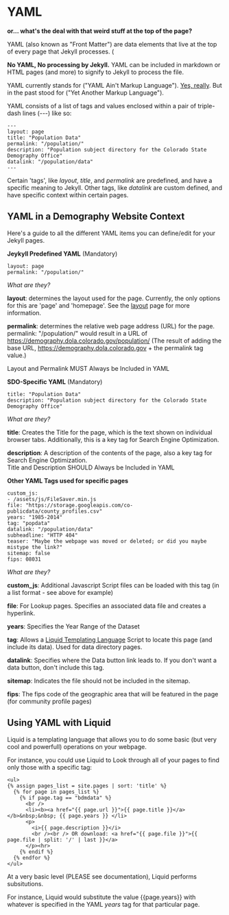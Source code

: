 
# YAML

**or... what's the deal with that weird stuff at the top of the page?**

YAML (also known as "Front Matter") are data elements that live at the top of every page that Jekyll processes.  (

**No YAML, No processing by Jekyll.**  YAML can be included in markdown or HTML pages (and more) to signify to Jekyll to process the file.

YAML currently stands for ("YAML Ain't Markup Language"). [Yes, really](https://en.wikipedia.org/wiki/YAML).  But in the past stood for ("Yet Another Markup Language").

YAML consists of a list of tags and values enclosed within a pair of triple-dash lines (---) like so:

```
---
layout: page
title: "Population Data"
permalink: "/population/"
description: "Population subject directory for the Colorado State Demography Office"
datalink: "/population/data"
---
```

Certain 'tags', like *layout*, *title*, and *permalink* are predefined, and have a specific meaning to Jekyll.  Other tags, like *datalink* are custom defined, and have specific context within certain pages.

## YAML in a Demography Website Context

Here's a guide to all the different YAML items you can define/edit for your Jekyll pages.

**Jeykyll Predefined YAML** (Mandatory)
```
layout: page
permalink: "/population/"
```
*What are they?*

**layout**: determines the layout used for the page.  Currently, the only options for this are 'page' and 'homepage'.  See the [layout](doc/layouts.md) page for more information.

**permalink**: determines the relative web page address (URL) for the page.  permalink: "/population/" would result in a URL of https://demography.dola.colorado.gov/population/ (The result of adding the base URL, https://demography.dola.colorado.gov + the permalink tag value.)

Layout and Permalink MUST Always be Included in YAML

**SDO-Specific YAML** (Mandatory)
```
title: "Population Data"
description: "Population subject directory for the Colorado State Demography Office"
```
*What are they?*

**title**: Creates the Title for the page, which is the text shown on individual browser tabs.  Additionally, this is a key tag for Search Engine Optimization.

**description**: A description of the contents of the page, also a key tag for Search Engine Optimization.  
Title and Description SHOULD Always be Included in YAML

**Other YAML Tags used for specific pages**
```
custom_js:
- /assets/js/FileSaver.min.js
file: "https://storage.googleapis.com/co-publicdata/county_profiles.csv"
years: "1985-2014"
tag: "popdata"
datalink: "/population/data"
subheadline: "HTTP 404"
teaser: "Maybe the webpage was moved or deleted; or did you maybe mistype the link?"
sitemap: false
fips: 08031
```
*What are they?*

**custom\_js**: Additional Javascript Script files can be loaded with this tag (in a list format - see above for example)

**file**: For Lookup pages. Specifies an associated data file and creates a hyperlink. 

**years**: Specifies the Year Range of the Dataset

**tag**: Allows a [Liquid Templating Language](https://shopify.github.io/liquid/) Script to locate this page (and include its data).  Used for data directory pages.

**datalink**: Specifies where the Data button link leads to.  If you don't want a data button, don't include this tag.

**sitemap**: Indicates the file should not be included in the sitemap. 

**fips**: The fips code of the geographic area that will be featured in the page (for community profile pages)


## Using YAML with Liquid

Liquid is a templating language that allows you to do some basic (but very cool and powerfull) operations on your webpage.

For instance, you could use Liquid to Look through all of your pages to find only those with a specific tag:
```
<ul>
{% assign pages_list = site.pages | sort: 'title' %}
  {% for page in pages_list %}
    {% if page.tag == "bdmdata" %}
      <br />
      <li><b><a href="{{ page.url }}">{{ page.title }}</a></b>&nbsp;&nbsp; {{ page.years }} </li>
      <p>
        <i>{{ page.description }}</i>
        <br /><br /> OR download: <a href="{{ page.file }}">{{ page.file | split: '/' | last }}</a>
      </p><hr>
    {% endif %}
  {% endfor %}
</ul>
```

At a very basic level (PLEASE see documentation), Liquid performs subsitutions.

For instance, Liquid would substitute the value {{page.years}} with whatever is specified in the YAML *years* tag for that particular page.
